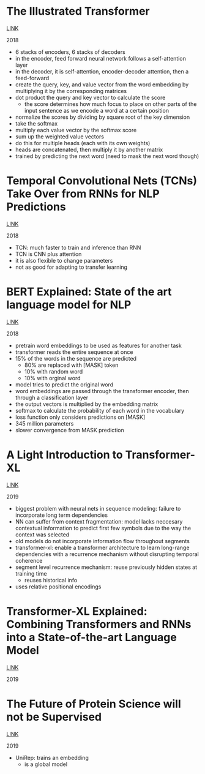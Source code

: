 # The Illustrated Transformer

[LINK](http://jalammar.github.io/illustrated-transformer/)

2018 

* 6 stacks of encoders, 6 stacks of decoders
* in the encoder, feed forward neural network follows a self-attention layer
* in the decoder, it is self-attention, encoder-decoder attention, then a feed-forward
* create the query, key, and value vector from the word embedding by multiplying it by the corresponding matrices
* dot product the query and key vector to calculate the score
    * the score determines how much focus to place on other parts of the input sentence as we encode a word at a certain position
* normalize the scores by dividing by square root of the key dimension 
* take the softmax
* multiply each value vector by the softmax score
* sum up the weighted value vectors 
* do this for multiple heads (each with its own weights)
* heads are concatenated, then multiply it by another matrix
* trained by predicting the next word (need to mask the next word though)






# Temporal Convolutional Nets (TCNs) Take Over from RNNs for NLP Predictions

[LINK](https://www.datasciencecentral.com/profiles/blogs/temporal-convolutional-nets-tcns-take-over-from-rnns-for-nlp-pred)

2018

* TCN: much faster to train and inference than RNN
* TCN is CNN plus attention
* it is also flexible to change parameters
* not as good for adapting to transfer learning






# BERT Explained: State of the art language model for NLP

[LINK](https://towardsdatascience.com/bert-explained-state-of-the-art-language-model-for-nlp-f8b21a9b6270)

2018

* pretrain word embeddings to be used as features for another task
* transformer reads the entire sequence at once
* 15% of the words in the sequence are predicted
    * 80% are replaced with [MASK] token
    * 10% with random word
    * 10% with orginal word
* model tries to predict the original word
* word embeddings are passed through the transformer encoder, then through a classification layer
* the output vectors is multiplied by the embedding matrix
* softmax to calculate the probability of each word in the vocabulary
* loss function only considers predictions on [MASK]
* 345 million parameters
* slower convergence from MASK prediction





# A Light Introduction to Transformer-XL

[LINK](https://medium.com/dair-ai/a-light-introduction-to-transformer-xl-be5737feb13)

2019

* biggest problem with neural nets in sequence modeling: failure to incorporate long term dependencies
* NN can suffer from context fragmentation: model lacks neccesary contextual information to predict first few symbols due to the way the context was selected
* old models do not incorporate information flow throughout segments
* transformer-xl: enable a transformer architecture to learn long-range dependencies with a recurrence mechanism without disrupting temporal coherence
* segment level recurrence mechanism: reuse previously hidden states at training time
    * reuses historical info
* uses relative positional encodings



# Transformer-XL Explained: Combining Transformers and RNNs into a State-of-the-art Language Model

[LINK](https://towardsdatascience.com/transformer-xl-explained-combining-transformers-and-rnns-into-a-state-of-the-art-language-model-c0cfe9e5a924)

2019




# The Future of Protein Science will not be Supervised

[LINK](https://moalquraishi.wordpress.com/2019/04/01/the-future-of-protein-science-will-not-be-supervised/#more-1275)

2019 

* UniRep: trains an embedding 
    * is a global model
